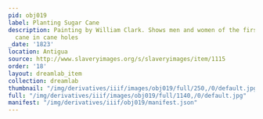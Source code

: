 ```yaml
---
pid: obj019
label: Planting Sugar Cane
description: Painting by William Clark. Shows men and women of the first gang planting
  cane in cane holes
_date: '1823'
location: Antigua
source: http://www.slaveryimages.org/s/slaveryimages/item/1115
order: '18'
layout: dreamlab_item
collection: dreamlab
thumbnail: "/img/derivatives/iiif/images/obj019/full/250,/0/default.jpg"
full: "/img/derivatives/iiif/images/obj019/full/1140,/0/default.jpg"
manifest: "/img/derivatives/iiif/obj019/manifest.json"
---
```

